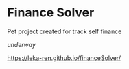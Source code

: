# Finance Solver

Pet project created for track self finance

*underway*


https://leka-ren.github.io/financeSolver/
